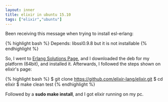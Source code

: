 ```yaml
---
layout: inner
title: elixir in ubuntu 15.10
tags: ["elixir","ubuntu"]
---
```

Been receiving this message when trying to install esl-erlang:

{% highlight bash %}
Depends: libssl0.9.8 but it is not installable
{% endhighlight %}

So, I went to [Erlang Solutions Page](https://www.erlang-solutions.com/resources/download.html),
and I downloaded the deb for my platform (64bit), and installed it. Afterwards, I
followed the steps shown on elixir's page:

{% highlight bash %}
$ git clone https://github.com/elixir-lang/elixir.git
$ cd elixir
$ make clean test
{% endhighlight %}

Followed by a <b>sudo make install</b>, and I got elixir running on my pc.
